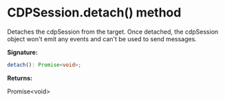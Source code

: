 # CDPSession.detach() method

Detaches the cdpSession from the target. Once detached, the cdpSession object won't emit any events and can't be used to send messages.

**Signature:**

```typescript
detach(): Promise<void>;
```

**Returns:**

Promise&lt;void&gt;
